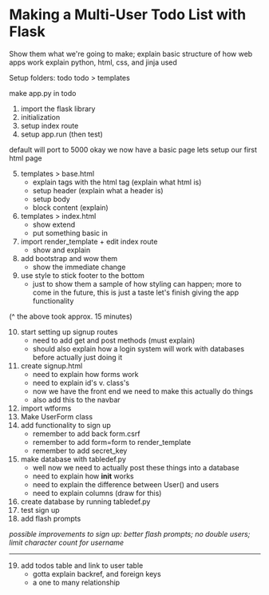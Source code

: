 # Making a Multi-User Todo List with Flask

Show them what we're going to make;
explain basic structure of how web apps work
explain python, html, css, and jinja used

Setup folders:
todo
todo > templates

make app.py in todo

1. import the flask library
2. initialization
3. setup index route
4. setup app.run (then test)

default will port to 5000
okay we now have a basic page
lets setup our first html page

5. templates > base.html
	- explain tags with the html tag (explain what html is)
	- setup header (explain what a header is)
	- setup body
	- block content (explain)
6. templates > index.html
	- show extend
	- put something basic in
7. import render_template + edit index route
	- show and explain
8. add bootstrap and wow them
	- show the immediate change
9. use style to stick footer to the bottom
	- just to show them a sample of how styling can happen;
	  more to come in the future, this is just a taste
	  let's finish giving the app functionality

(^ the above took approx. 15 minutes)

10. start setting up signup routes
	- need to add get and post methods (must explain)
	- should also explain how a login system 
	  will work with databases before actually just doing it
11. create signup.html
	- need to explain how forms work
	- need to explain id's v. class's
	- now we have the front end we need to make this actually do things
	- also add this to the navbar
12. import wtforms
13. Make UserForm class
14. add functionality to sign up
	- remember to add back form.csrf
	- remember to add form=form to render_template
	- remember to add secret_key
15. make database with tabledef.py
	- well now we need to actually post these things into a database
	- need to explain how __init__ works
	- need to explain the difference between User() and users
	- need to explain columns (draw for this)
16. create database by running tabledef.py
17. test sign up
18. add flash prompts

*possible improvements to sign up: better flash prompts; no double users; limit character count for username*

---

19. add todos table and link to user table
	- gotta explain backref, and foreign keys
	- a one to many relationship
